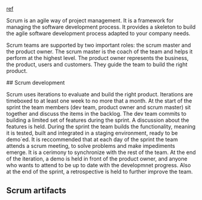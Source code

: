 [ref](https://www.mountaingoatsoftware.com/agile/scrum)

Scrum is an agile way of project management. It is a framework for managing the software
development process.
It provides a skeleton to build the agile software development process adapted to
your company needs.

Scrum teams are supported by two important roles: the scrum master and the product owner.
The scrum master is the coach of the team and helps it perform at the highest level.
The product owner represents the business, the product, users and customers. They guide the
team to build the right product.



## Scrum development

Scrum uses iterations to evaluate and build the right product.
Iterations are timeboxed to at least one week to no more that a month.
At the start of the sprint the team members (dev team, product owner and scrum master) sit
together and discuss the items in the backlog. The dev team commits to building a limited set
of features during the sprint. A discussion about the features is held.
During the sprint the team builds the functionality, meaning it is tested, built and integrated
in a staging environment, ready to be demo`ed.
It is reccommended that at each day of the sprint the team attends a scrum meeting, to
solve problems and make impediments emerge. It is a cerimony to synchronize with the rest of the
team.
At the end of the iteration, a demo is held in front of the product owner, and anyone who wants to
attend to be up to date with the developmnet progress.
Also at the end of the sprint, a retrospective is held to further improve the team.

## Scrum artifacts


